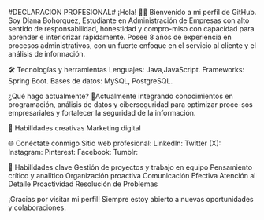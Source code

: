 #DECLARACION PROFESIONAL#
¡Hola! 👋🏻
Bienvenido a mi perfil de GitHub. Soy  Diana Bohorquez, Estudiante en Administración de Empresas con alto sentido de responsabilidad, honestidad y compro-miso con capacidad para aprender e interiorizar rápidamente. Posee 8 años de experiencia en procesos administrativos, con un fuerte enfoque en el servicio al cliente y el análisis de información. 


🛠️ Tecnologías y herramientas
Lenguajes: Java,JavaScript.
Frameworks: Spring Boot.
Bases de datos: MySQL, PostgreSQL.


¿Qué hago actualmente?
💼Actualmente integrando conocimientos en programación, análisis de datos y ciberseguridad para optimizar proce-sos empresariales y fortalecer la seguridad de la información.

🎨 Habilidades creativas
      Marketing digital

🌐 Conéctate conmigo
Sitio web profesional: 
LinkedIn: 
Twitter (X):
Instagram: 
Pinterest: 
Facebook: 
Tumblr: 

🎯 Habilidades clave
Gestión de proyectos y trabajo en equipo
Pensamiento crítico y analítico
Organización proactiva
Comunicación Efectiva
Atención al Detalle
Proactividad
Resolución de Problemas

¡Gracias por visitar mi perfil! Siempre estoy abierto a nuevas oportunidades y colaboraciones.
